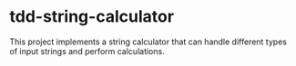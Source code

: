 # tdd-string-calculator
This project implements a string calculator that can handle different types of input strings and perform calculations.

